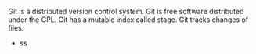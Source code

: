 Git is a distributed version control system.
Git is free software distributed under the GPL.
Git has a mutable index called stage.
Git tracks changes of files.
- ss
